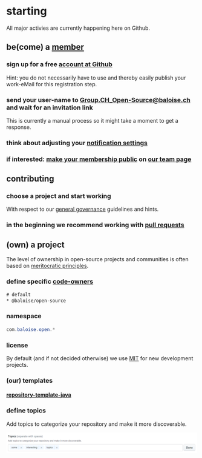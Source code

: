 # starting

All major activies are currently happening here on Github.

## be(come) a [member](https://github.com/orgs/baloise/people)

### sign up for a free [account at Github](https://github.com/signup/)
Hint: you do not necessarily have to use and thereby easily publish your work-eMail for this registration step.

### send your user-name to Group.CH_Open-Source@baloise.ch and wait for an invitation link
This is currently a manual process so it might take a moment to get a response.

### think about adjusting your [notification settings](https://github.com/settings/notifications)

### if interested: [make your membership public](https://help.github.com/articles/publicizing-or-hiding-organization-membership/) on [our team page](https://github.com/orgs/baloise/people)

## contributing

### choose a project and start working
With respect to our [general governance](governance.md) guidelines and hints.

### in the beginning we recommend working with [pull requests](https://guides.github.com/activities/forking/)

## (own) a project

The level of ownership in open-source projects and communities is often based on [meritocratic principles](http://oss-watch.ac.uk/resources/meritocraticgovernancemodel).

### define specific [code-owners](https://help.github.com/articles/about-codeowners/)

```properties
# default
* @baloise/open-source
```

### namespace

```java
com.baloise.open.*
```

### license

By default (and if not decided otherwise) we use [MIT](https://choosealicense.com/licenses/mit/) for new development projects.

### (our) templates

#### [repository-template-java](https://github.com/baloise/repository-template-java)

### define topics

Add topics to categorize your repository and make it more discoverable.

![](topics.png)
